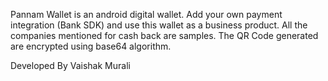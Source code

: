 Pannam Wallet is an android digital wallet. Add your own payment integration (Bank SDK) and use this wallet as a business product. All the companies mentioned for cash back are samples. The QR Code generated are encrypted using base64 algorithm.

Developed By Vaishak Murali
